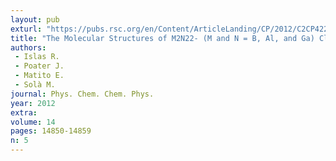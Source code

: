 ```yaml
---
layout: pub
exturl: "https://pubs.rsc.org/en/Content/ArticleLanding/CP/2012/C2CP42210G#!divAbstract"
title: "The Molecular Structures of M2N22- (M and N = B, Al, and Ga) Clusters Using the Gradient Embedded Genetic Algorithm: a Strategy Towards the Design of New Molecules"
authors:
 - Islas R.
 - Poater J.
 - Matito E.
 - Solà M.
journal: Phys. Chem. Chem. Phys.
year: 2012
extra: 
volume: 14
pages: 14850-14859
n: 5
---
```

